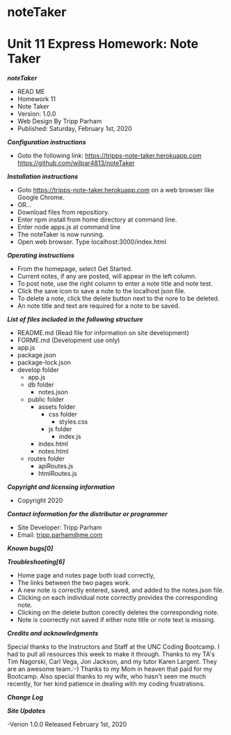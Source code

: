 # noteTaker
# Unit 11 Express Homework: Note Taker

***noteTaker***

- READ ME 
- Homework 11
- Note Taker
- Version: 1.0.0 
- Web Design By Tripp Parham 
- Published: Saturday, February 1st, 2020

***Configuration instructions***

- Goto the following link:
https://tripps-note-taker.herokuapp.com
https://github.com/wilpar4813/noteTaker


***Installation instructions***

- Goto https://tripps-note-taker.herokuapp.com on a web browser like Google Chrome.
- OR...
- Download files from repositiory.
- Enter npm install from home directory at command line.
- Enter node apps.js at command line
- The noteTaker is now running. 
- Open web browser.  Type localhost:3000/index.html


***Operating instructions***

- From the homepage, select Get Started.
- Current notes, if any are posted, will appear in the left column.
- To post note, use the right column to enter a note title and note test.
- Click the save icon to save a note to the localhost json file.
- To delete a note, click the delete button next to the nore to be deleted.
- An note title and text are required for a note to be saved.


***List of files included in the following structure***

- README.md (Read file for information on site development) 
- FORME.md  (Development use only)
- app.js  
- package.json
- package-lock.json 
- develop folder
    - app.js
    - db folder
        - notes.json
    - public folder
        - assets folder
            - css folder
                - styles.css
            - js folder
                - index.js
        - index.html
        - notes.html
    - routes folder
        - apiRoutes.js
        - htmlRoutes.js


***Copyright and licensing information***

- Copyright 2020

***Contact information for the distributor or programmer***

- Site Developer: Tripp Parham 
- Email: tripp.parham@me.com 

***Known bugs[0]***

***Troubleshooting[6]***
- Home page and notes page both load correctly,
- The links between the two pages work.
- A new note is correctly entered, saved, and added to the notes.json file.
- Clicking on each individual note correctly provides the corresponding note.
- Clicking on the delete button corectly deletes the corresponding note.
- Note is coorrectly not saved if either note title or note text is missing.


***Credits and acknowledgments***

Special thanks to the Instructors and Staff at the UNC Coding Bootcamp.  I had to pull all resources this week to make it through.  Thanks to my TA's Tim Nagorski, Carl Vega, Jon Jackson, and my tutor Karen Largent. They are an awesome team.:-) Thanks to my Mom in heaven that paid for my Bootcamp. Also special thanks to my wife, who hasn't seen me much recently, for her kind patience in dealing with my coding frustrations.

***Change Log***

***Site Updates***

-Verion 1.0.0 Released February 1st, 2020